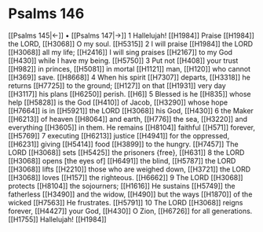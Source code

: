 # Psalms 146
[[Psalms 145|←]] • [[Psalms 147|→]]
1 Hallelujah! [[H1984]] Praise [[H1984]] the LORD, [[H3068]] O my soul. [[H5315]] 
2 I will praise [[H1984]] the LORD [[H3068]] all my life; [[H2416]] I will sing praises [[H2167]] to my God [[H430]] while I have my being. [[H5750]] 
3 Put not [[H408]] your trust [[H982]] in princes, [[H5081]] in mortal [[H1121]] man, [[H120]] who cannot [[H369]] save. [[H8668]] 
4 When his spirit [[H7307]] departs, [[H3318]] he returns [[H7725]] to the ground; [[H127]] on that [[H1931]] very day [[H3117]] his plans [[H6250]] perish. [[H6]] 
5 Blessed is he [[H835]] whose help [[H5828]] is the God [[H410]] of Jacob, [[H3290]] whose hope [[H7664]] is in [[H5921]] the LORD [[H3068]] his God, [[H430]] 
6 the Maker [[H6213]] of heaven [[H8064]] and earth, [[H776]] the sea, [[H3220]] and everything [[H3605]] in them.  He remains [[H8104]] faithful [[H571]] forever, [[H5769]] 
7 executing [[H6213]] justice [[H4941]] for the oppressed, [[H6231]] giving [[H5414]] food [[H3899]] to the hungry. [[H7457]] The LORD [[H3068]] sets [[H5425]] the prisoners {free}, [[H631]] 
8 the LORD [[H3068]] opens [the eyes of] [[H6491]] the blind, [[H5787]] the LORD [[H3068]] lifts [[H2210]] those who are weighed down, [[H3721]] the LORD [[H3068]] loves [[H157]] the righteous. [[H6662]] 
9 The LORD [[H3068]] protects [[H8104]] the sojourners; [[H1616]] He sustains [[H5749]] the fatherless [[H3490]] and the widow, [[H490]] but the ways [[H1870]] of the wicked [[H7563]] He frustrates. [[H5791]] 
10 The LORD [[H3068]] reigns forever, [[H4427]] your God, [[H430]] O Zion, [[H6726]] for all generations. [[H1755]] Hallelujah! [[H1984]] 
